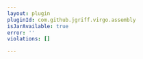 ```yaml
---
layout: plugin
pluginId: com.github.jgriff.virgo.assembly
isJarAvailable: true
error: ''
violations: []

---
```

